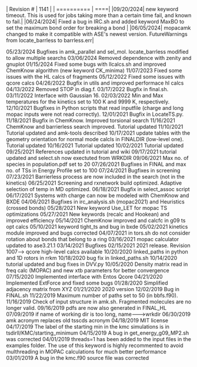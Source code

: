 | Revision # | 	1141 |
| ==========	 | ====|
|09/20/2024|	new keyword timeout. This is used for jobs taking more than a certain time fail, and known to fail.|
|06/24/2024|	Fixed a bug in IRC.sh and added keyword MaxBO to set the maximum bond order for breaking a bond |
|06/05/2024|      mopacamk changed to make it compatible with ASE's newest version. FutureWarnings from locate_barrless to barrless.err|



05/23/2024      Bugfixes in amk_parallel and sel_mol. locate_barrless modified to allow multiple searchs
03/06/2024	Removed dependence with zenity and gnuplot
01/15/2024	Fixed some bugs with llcalcs.sh and improved ChemKnow algorithm (new keyword CK_minima)
11/07/2023	Fixed some issues with the HL calcs of fragments
05/12/2022	Fixed some issues with qcore calcs
04/26/2022	Bugfix in utils and improved performace hl calcs
04/13/2022	Removed STOP in diag.f.
03/17/2022	Bugfix in final.sh.
03/11/2022	Interface with Gaussian 16.
02/03/2022	Min and Max temperatures for the kinetics set to 100 K and 9999 K, respectively.
12/10/2021	Bugfixes in Python scripts that read inputfile (charge and long mopac inputs were not read correctly).
12/01/2021	Bugfix in LocateTS.py.
11/18/2021	Bugfix in ChemKnow. Improved torsional search
11/16/2021	ChemKnow and barrierless search improved. Tutorial updated
11/10/2021	Tutorial updated and amk-tools described
10/17/2021	update tables with the geometry orientation for normal mode calcls in FINALDIR (low-level one). Tutorial updated
10/16/2021	Tutorial updated
10/02/2021	Tutorial updated
09/25/2021	References updated in tutorial and wiki
09/17/2021	tutorial updated and select.sh now exectuted from WRKDIR
09/06/2021	Max no. of species in population.pdf set to 20
07/26/2021	Bugfixes in FINAL and max no. of TSs in Energy Profile set to 100
07/24/2021	Bugfixes in screening
07/23/2021	Barrierless process are now included in the search (not in the kinetics)
06/25/2021	Screening and rxnetwork build optimized. Adaptive selection of temp in MD optimized.
06/18/2021	Bugfix in select_assoc script
06/17/2021	Systems with charge can now be modeled with ChemKnow and BXDE
04/06/2021	Bugfixes in irc_analysis.sh (mopac2021) and Heuristics (crossed bonds)
05/28/2021	New keyword Use_LET for mopac TS optimizations
05/27/2021	New keywords (recalc and Hookean) and improved efficiency
05/14/2021	ChemKnow improved and calcfc in g09 ts opt calcs
05/10/2021	keyword tight_ts and bug in bxde
05/02/2021	kinetics module improved and bugs corrected
04/07/2021	in tors.sh do not consider rotation about bonds that belong to a ring
03/16/2021	mopac calculator updated to ase3.21.1
03/14/2021	Bugfixes
02/15/2021	2021 release. Revision 1007--> qcore high-level calcs available
10/20/2020	linked_paths in python and 1D rotors in rrkm
10/18/2020	bug fix in linked_paths.sh
10/14/2020	tutorial updated and bug fixes in DVV.py
10/05/2020	Density matrix read in freq calc (MOPAC) and new xtb parameters for better convergence
07/15/2020	Implemented interface with Entos Qcore
04/21/2020	Implemented ExtForce and fixed some bugs
01/28/2020	Simplified adjacency matrix from XYZ
01/21/2020	2020 version
12/02/2019	Bug in FINAL.sh
11/22/2019	Maximum number of paths set to 50 (in bbfs.f90).
11/16/2019	Check of input structure in amk.sh. Fragmented molecules are no longer valid.
09/16/2019	pdfs are now also generated in FINAL_HL
07/09/2019	if name of working dir is too long, name--->wrkdir
06/30/2019	amk acronym replaces old tsscds acronym
04/18/2019	MIT license
04/17/2019	The label of the starting min in the kmc simulations is in tsdirll/KMC/starting_minimum
04/15/2019	A bug in get_energy_g09_MP2.sh was corrected
04/01/2019	threads=1 has been added to the input files in the examples folder. The use of this keyword is highly recommented to avoid multhreading in MOPAC calculations for much better performance
03/01/2019	A bug in the kmc.f90 source file was corrected
		
